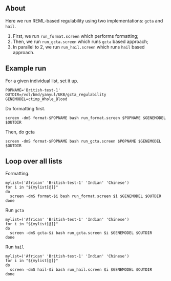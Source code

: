## About

Here we run REML-based regulability using two implementations: `gcta` and `hail`.

1. First, we run `run_format.screen` which performs formatting; 
2. Then, we run `run_gcta.screen` which runs `gcta` based approach;
3. In parallel to 2, we run `run_hail.screen` which runs `hail` based approach.

## Example run

For a given individual list, set it up.

```
POPNAME='British-test-1'  
OUTDIR=/vol/bmd/yanyul/UKB/gcta_regulability
GENEMODEL=ctimp_Whole_Blood
```

Do formatting first.

```
screen -dmS format-$POPNAME bash run_format.screen $POPNAME $GENEMODEL $OUTDIR
```

Then, do gcta

```
screen -dmS format-$POPNAME bash run_gcta.screen $POPNAME $GENEMODEL $OUTDIR
```

## Loop over all lists

Formatting.

```
mylist=('African' 'British-test-1' 'Indian' 'Chinese')
for i in "${mylist[@]}"
do 
  screen -dmS format-$i bash run_format.screen $i $GENEMODEL $OUTDIR
done
```

Run `gcta`

```
mylist=('African' 'British-test-1' 'Indian' 'Chinese')
for i in "${mylist[@]}"
do 
  screen -dmS gcta-$i bash run_gcta.screen $i $GENEMODEL $OUTDIR
done
```

Run `hail`

```
mylist=('African' 'British-test-1' 'Indian' 'Chinese')
for i in "${mylist[@]}"
do 
  screen -dmS hail-$i bash run_hail.screen $i $GENEMODEL $OUTDIR
done
```
